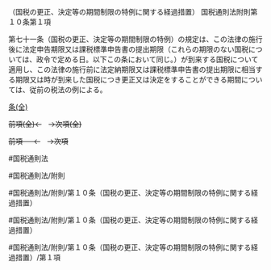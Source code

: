 （国税の更正、決定等の期間制限の特例に関する経過措置）
国税通則法附則第１０条第１項

第七十一条（国税の更正、決定等の期間制限の特例）の規定は、この法律の施行後に法定申告期限又は課税標準申告書の提出期限（これらの期限のない国税については、政令で定める日。以下この条において同じ。）が到来する国税について適用し、この法律の施行前に法定納期限又は課税標準申告書の提出期限に相当する期限又は時が到来した国税につき更正又は決定をすることができる期間については、従前の税法の例による。

[条(全)](国税通則法＿＿＿＿附則第１０条_.md)

~~前項(全)←~~　~~→次項(全)~~

~~前項 　 ←~~　~~→次項~~



#国税通則法

#国税通則法/附則

#国税通則法/附則/第１０条（国税の更正、決定等の期間制限の特例に関する経過措置）

#国税通則法/附則/第１０条（国税の更正、決定等の期間制限の特例に関する経過措置）

#国税通則法/附則/第１０条（国税の更正、決定等の期間制限の特例に関する経過措置）/第１項

